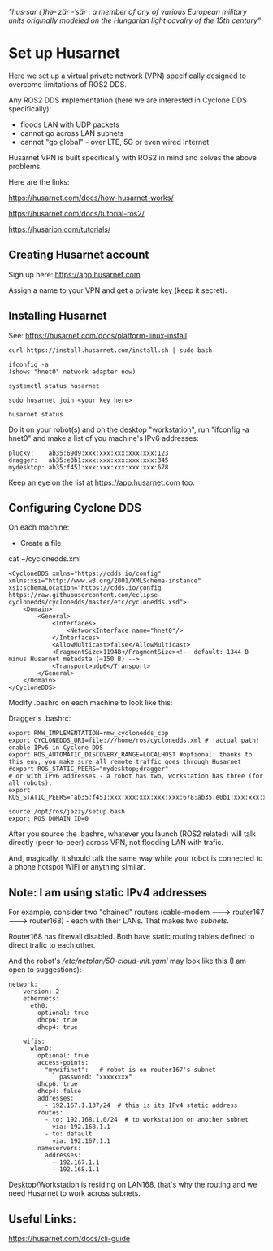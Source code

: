 _"hus·​sar (ˌ)hə-ˈzär  -ˈsär : a member of any of various European military units originally modeled on the Hungarian light cavalry of the 15th century"_

# Set up Husarnet

Here we set up a virtual private network (VPN) specifically designed to overcome limitations of ROS2 DDS.

Any ROS2 DDS implementation (here we are interested in Cyclone DDS specifically):

- floods LAN with UDP packets
- cannot go across LAN subnets
- cannot "go global" - over LTE, 5G or even wired Internet

Husarnet VPN is built specifically with ROS2 in mind and solves the above problems.

Here are the links:

https://husarnet.com/docs/how-husarnet-works/

https://husarnet.com/docs/tutorial-ros2/

https://husarion.com/tutorials/

## Creating Husarnet account

Sign up here: https://app.husarnet.com

Assign a name to your VPN and get a private key (keep it secret).

## Installing Husarnet

See: https://husarnet.com/docs/platform-linux-install

```
curl https://install.husarnet.com/install.sh | sudo bash

ifconfig -a
(shows "hnet0" network adapter now)

systemctl status husarnet

sudo husarnet join <your key here>

husarnet status
```
Do it on your robot(s) and on the desktop "workstation", run "ifconfig -a hnet0" and make a list of you machine's IPv6 addresses:
```
plucky:    ab35:69d9:xxx:xxx:xxx:xxx:xxx:123
dragger:   ab35:e0b1:xxx:xxx:xxx:xxx:xxx:345
mydesktop: ab35:f451:xxx:xxx:xxx:xxx:xxx:678
```
Keep an eye on the list at https://app.husarnet.com too.

## Configuring Cyclone DDS

On each machine:

- Create a file

cat ~/cyclonedds.xml
```
<CycloneDDS xmlns="https://cdds.io/config" xmlns:xsi="http://www.w3.org/2001/XMLSchema-instance" xsi:schemaLocation="https://cdds.io/config https://raw.githubusercontent.com/eclipse-cyclonedds/cyclonedds/master/etc/cyclonedds.xsd">
    <Domain>
        <General>
            <Interfaces>
                <NetworkInterface name="hnet0"/>
            </Interfaces>
            <AllowMulticast>false</AllowMulticast>
            <FragmentSize>1194B</FragmentSize><!-- default: 1344 B minus Husarnet metadata (~150 B) -->
            <Transport>udp6</Transport>
        </General>      
    </Domain>
</CycloneDDS>
```
Modify .bashrc on each machine to look like this:

Dragger's .bashrc:
```
export RMW_IMPLEMENTATION=rmw_cyclonedds_cpp
export CYCLONEDDS_URI=file:///home/ros/cyclonedds.xml # !actual path! enable IPv6 in Cyclone DDS
export ROS_AUTOMATIC_DISCOVERY_RANGE=LOCALHOST #optional: thanks to this env, you make sure all remote traffic goes through Husarnet
#export ROS_STATIC_PEERS="mydesktop;dragger"
# or with IPv6 addresses - a robot has two, workstation has three (for all robots):
export ROS_STATIC_PEERS="ab35:f451:xxx:xxx:xxx:xxx:xxx:678;ab35:e0b1:xxx:xxx:xxx:xxx:xxx:345"

source /opt/ros/jazzy/setup.bash
export ROS_DOMAIN_ID=0
```

After you source the .bashrc, whatever you launch (ROS2 related) will talk directly (peer-to-peer) across VPN, not flooding LAN with trafic.

And, magically, it should talk the same way while your robot is connected to a phone hotspot WiFi or anything similar.

## Note: I am using static IPv4 addresses

For example, consider two "chained" routers (cable-modem ---> router167 ---> router168) - each with their LANs. That makes two _subnets_.

Router168 has firewall disabled. Both have static routing tables defined to direct trafic to each other.

And the robot's _/etc/netplan/50-cloud-init.yaml_ may look like this (I am open to suggestions):
```
network:
    version: 2
    ethernets:
      eth0:
        optional: true
        dhcp6: true
        dhcp4: true

    wifis:
      wlan0:
        optional: true
        access-points:
          "mywifinet":   # robot is on router167's subnet
              password: "xxxxxxxx"
        dhcp6: true
        dhcp4: false
        addresses:
          - 192.167.1.137/24  # this is its IPv4 static address
        routes:
          - to: 192.168.1.0/24  # to workstation on another subnet
            via: 192.168.1.1
          - to: default
            via: 192.167.1.1
        nameservers:
          addresses:
            - 192.167.1.1
            - 192.168.1.1
```

Desktop/Workstation is residing on LAN168, that's why the routing and we need Husarnet to work across subnets.

## Useful Links:

https://husarnet.com/docs/cli-guide


